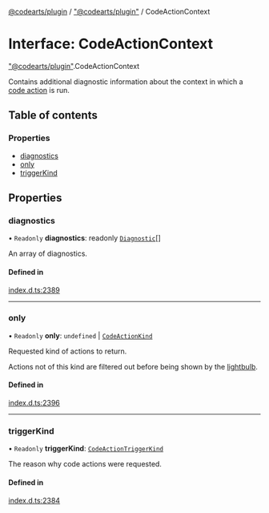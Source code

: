 [@codearts/plugin](../README.md) / ["@codearts/plugin"](../modules/_codearts_plugin_.md) / CodeActionContext

# Interface: CodeActionContext

["@codearts/plugin"](../modules/_codearts_plugin_.md).CodeActionContext

Contains additional diagnostic information about the context in which
a [code action](codearts_plugin_.CodeActionProvider.md#providecodeactions) is run.

## Table of contents

### Properties

- [diagnostics](codearts_plugin_.CodeActionContext.md#diagnostics)
- [only](codearts_plugin_.CodeActionContext.md#only)
- [triggerKind](codearts_plugin_.CodeActionContext.md#triggerkind)

## Properties

### diagnostics

• `Readonly` **diagnostics**: readonly [`Diagnostic`](../classes/codearts_plugin_.Diagnostic.md)[]

An array of diagnostics.

#### Defined in

[index.d.ts:2389](https://github.com/huaweicloud/cloudide-plugin-api/blob/03b481c/index.d.ts#L2389)

___

### only

• `Readonly` **only**: `undefined` \| [`CodeActionKind`](../classes/codearts_plugin_.CodeActionKind.md)

Requested kind of actions to return.

Actions not of this kind are filtered out before being shown by the [lightbulb](https://code.visualstudio.com/docs/editor/editingevolved#_code-action).

#### Defined in

[index.d.ts:2396](https://github.com/huaweicloud/cloudide-plugin-api/blob/03b481c/index.d.ts#L2396)

___

### triggerKind

• `Readonly` **triggerKind**: [`CodeActionTriggerKind`](../enums/codearts_plugin_.CodeActionTriggerKind.md)

The reason why code actions were requested.

#### Defined in

[index.d.ts:2384](https://github.com/huaweicloud/cloudide-plugin-api/blob/03b481c/index.d.ts#L2384)
